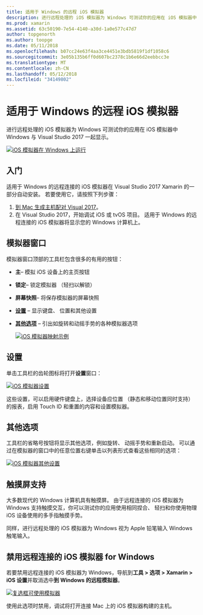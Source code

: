 ```yaml
---
title: 适用于 Windows 的远程 iOS 模拟器
description: 进行远程处理的 iOS 模拟器为 Windows 可测试你的应用在 iOS 模拟器中 Windows 与 Visual Studio 2017 一起显示。
ms.prod: xamarin
ms.assetid: 63c50190-7e54-4140-a30d-1a0e577c47d7
author: topgenorth
ms.author: toopge
ms.date: 05/11/2018
ms.openlocfilehash: b07cc24e63f4aa3ce4451e3bdb5819f1df1058c6
ms.sourcegitcommit: 3e05b135b6ff0d607bc2378c1b6e66d2eebbcc3e
ms.translationtype: MT
ms.contentlocale: zh-CN
ms.lasthandoff: 05/12/2018
ms.locfileid: "34149802"
---
```

# <a name="remoted-ios-simulator-for-windows"></a>适用于 Windows 的远程 iOS 模拟器

进行远程处理的 iOS 模拟器为 Windows 可测试你的应用在 iOS 模拟器中 Windows 与 Visual Studio 2017 一起显示。

[![](ios-simulator-images/hero-sml.png "iOS 模拟器在 Windows 上运行")](ios-simulator-images/hero.png#lightbox)

## <a name="getting-started"></a>入门

适用于 Windows 的远程连接的 iOS 模拟器在 Visual Studio 2017 Xamarin 的一部分自动安装。 若要使用它，请按照下列步骤：

1. [到 Mac 生成主机配对 Visual 2017](~/ios/get-started/installation/windows/connecting-to-mac/index.md)。
2. 在 Visual Studio 2017，开始调试 iOS 或 tvOS 项目。 适用于 Windows 的远程连接的 iOS 模拟器将显示您的 Windows 计算机上。

## <a name="simulator-window"></a>模拟器窗口

模拟器窗口顶部的工具栏包含很多的有用的按钮：

- **主**– 模拟 iOS 设备上的主页按钮
- **锁定**– 锁定模拟器 （轻扫以解锁）
- **屏幕快照**– 将保存模拟器的屏幕快照
- [**设置**](#settings) – 显示键盘、 位置和其他设置
- [**其他选项**](#other-options) – 引出如旋转和动摇手势的各种模拟器选项

    [![](ios-simulator-images/maps-app-sml.png "iOS 模拟器映射示例")](ios-simulator-images/maps-app.png#lightbox)

## <a name="settings"></a>设置

单击工具栏的齿轮图标将打开**设置**窗口：

[![](ios-simulator-images/settings-sml.png "iOS 模拟器设置")](ios-simulator-images/settings.png#lightbox)

这些设置，可以启用硬件键盘上，选择设备应位置 （静态和移动位置同时支持） 的报表，启用 Touch ID 和重置的内容和设置模拟器。

## <a name="other-options"></a>其他选项

工具栏的省略号按钮将显示其他选项，例如旋转、 动摇手势和重新启动。 可以通过在模拟器的窗口中的任意位置右键单击以列表形式查看这些相同的选项：

[![](ios-simulator-images/more-sml.png "iOS 模拟器其他设置")](ios-simulator-images/more.png#lightbox)

## <a name="touchscreen-support"></a>触摸屏支持

大多数现代的 Windows 计算机具有触摸屏。 由于远程连接的 iOS 模拟器为 Windows 支持触摸交互，你可以测试你的应用使用相同捏合、 轻扫和你使用物理 iOS 设备使用的多手指触摸手势。

同样，进行远程处理的 iOS 模拟器为 Windows 视为 Apple 铅笔输入 Windows 触笔输入。

## <a name="disabling-the-remoted-ios-simulator-for-windows"></a>禁用远程连接的 iOS 模拟器 for Windows

若要禁用远程连接的 iOS 模拟器为 Windows，导航到**工具 > 选项 > Xamarin > iOS 设置**并取消选中**到 Windows 的远程模拟器**。

[![](ios-simulator-images/options-sml.png "复选框可使用模拟器")](ios-simulator-images/options.png#lightbox)

使用此选项时禁用，调试将打开连接 Mac 上的 iOS 模拟器构建的主机。
